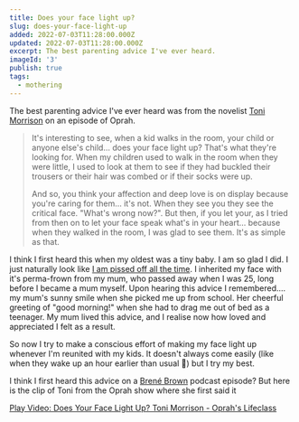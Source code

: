 ```yaml
---
title: Does your face light up?
slug: does-your-face-light-up
added: 2022-07-03T11:28:00.000Z
updated: 2022-07-03T11:28:00.000Z
excerpt: The best parenting advice I've ever heard.
imageId: '3'
publish: true
tags:
  - mothering
---
```


The best parenting advice I've ever heard was from the novelist [Toni Morrison](https://en.wikipedia.org/wiki/Toni_Morrison) on an episode of Oprah.
<blockquote>

<p>It's interesting to see, when a kid walks in the room, your child or anyone else's child... does your face light up? That's what they're looking for. When my children used to walk in the room when they were little, I used to look at them to see if they had buckled their trousers or their hair was combed or if their socks were up.</p>

<p>And so, you think your affection and deep love is on display because you're caring for them... it's not. When they see you they see the critical face. "What's wrong now?". But then, if you let your, as I tried from then on to let your face speak what's in your heart... because when they walked in the room, I was glad to see them. It's as simple as that.</p>

</blockquote>
I think I first heard this when my oldest was a tiny baby. I am so glad I did. I just naturally look like <a href="https://en.wikipedia.org/wiki/Resting_bitch_face">I am pissed off all the time</a>. I inherited my face with it's perma-frown from my mum, who passed away when I was 25, long before I became a mum myself. Upon hearing this advice I remembered.... my mum's sunny smile when she picked me up from school. Her cheerful greeting of "good morning!" when she had to drag me out of bed as a teenager. My mum lived this advice, and I realise now how loved and appreciated I felt as a result.


So now I try to make a conscious effort of making my face light up whenever I'm reunited with my kids. It doesn't always come easily (like when they wake up an hour earlier than usual 🫠) but I try my best.

I think I first heard this advice on a [Brené Brown](https://brenebrown.com/) podcast episode? But here is the clip of Toni from the Oprah show where she first said it  

<lite-youtube videoid="_HAFtuJEgKk" style="background-image: url('https://i.ytimg.com/vi/_HAFtuJEgKk/hqdefault.jpg');" title="Does Your Face Light Up? Toni Morrison - Oprah's Lifeclass">
  <a href="https://youtube.com/watch?v=_HAFtuJEgKk" class="lty-playbtn" title="Play Video">
    <span class="lyt-visually-hidden">Play Video: Does Your Face Light Up? Toni Morrison - Oprah's Lifeclass</span>
  </a>
</lite-youtube>
